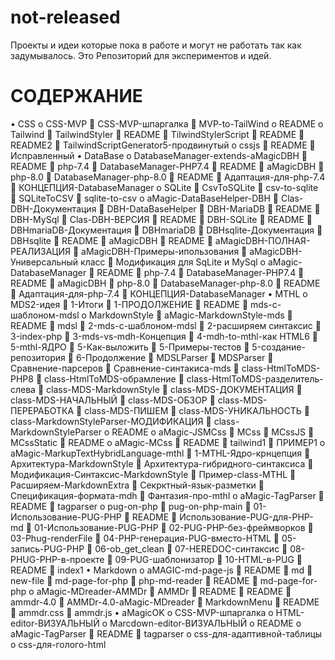 # not-released
Проекты и идеи которые пока в работе и могут не работать так как задумывалось. Это Репозиторий для экспериментов и идей.
# СОДЕРЖАНИЕ
•	CSS
o	CSS-MVP
	CSS-MVP-шпаргалка
	MVP-to-TailWind
o	README
o	Tailwind
	TailwindStyler
	README
	TilwindStylerScript
	README
	README2
	TailwindScriptGenerator5-продвинутый
o	cssjs
	README
	Исправленный
•	DataBase
o	DatabaseManager-extends-aMagicDBH
	README
	php-7.4
	DatabaseManager-PHP7.4
	README
	aMagicDBH
	php-8.0
	DatabaseManager-php-8.0
	README
	Адаптация-для-php-7.4
	КОНЦЕПЦИЯ-DatabaseManager
o	SQLite
	CsvToSQLite
	csv-to-sqlite
	SQLiteToCSV
	sqlite-to-csv
o	aMagic-DataBaseHelper-DBH
	Clas-DBH-Документация
	DBH-DataBaseHelper
	DBH-MariaDB
	README
	DBH-MySql
	Clas-DBH-ВЕРСИЯ
	README
	DBH-SQLite
	README
	DBHmariaDB-Документация
	DBHmariaDB
	DBHsqlite-Документация
	DBHsqlite
	README
	aMagicDBH
	README
	aMagicDBH-ПОЛНАЯ-РЕАЛИЗАЦИЯ
	aMagicDBH-Примеры-ипользования
	aMagicDBH-Универсальный класс
	Модификация для SqLite и MySql
o	aMagic-DatabaseManager
	README
	php-7.4
	DatabaseManager-PHP7.4
	README
	aMagicDBH
	php-8.0
	DatabaseManager-php-8.0
	README
	Адаптация-для-php-7.4
	КОНЦЕПЦИЯ-DatabaseManager
•	MTHL
o	MDS2-идея
	1-Итоги
	1-ПРОДОЛЖЕНИЕ
	README
	mds-с-шаблоном-mdsl
o	MarkdownStyle
	aMagic-MarkdownStyle-mds
	README
	mdsl
	2-mds-с-шаблоном-mdsl
	2-расширяем синтаксис
	3-index-php
	3-mds-vs-mdh-Концепция
	4-mdh-to-mthl-как HTML6
	5-mthl-ЯДРО
	5-Как-выложить
	5-Примеры-тестов
	5-создание-репозитория
	6-Продолжение
	MDSLParser
	MDSParser
	Сравнение-парсеров
	Сравнение-синтакиса-mds
	class-HtmlToMDS-PHP8
	class-HtmlToMDS-обрамление
	class-HtmlToMDS-разделитель-слева
	class-MDS-MarkdownStyle
	class-MDS-ДОКУМЕНТАЦИЯ
	class-MDS-НАЧАЛЬНЫЙ
	class-MDS-ОБЗОР
	class-MDS-ПЕРЕРАБОТКА
	class-MDS-ПИШЕМ
	class-MDS-УНИКАЛЬНОСТЬ
	class-MarkdownStyleParser-МОДИФИКАЦИЯ
	class-MarkdownStyleParser
o	README
o	aMagic-JSMCss
	MCss
	MCssJS
	MCssStatic
	README
o	aMagic-MCss
	README
	tailwind1
	ПРИМЕР1
o	aMagic-MarkupTextHybridLanguage-mthl
	1-MTHL-Ядро-крнцепция
	Архитектура-MarkdownStyle
	Архитектура-гибридного-синтаксиса
	Модификация-Синтаксис-MarkdownStyle
	Пример-class-MTHL
	Расширяем-MarkdownExtra
	Секрктный-язык-разметки
	Спецификация-формата-mdh
	Фантазия-про-mthl
o	aMagic-TagParser
	README
	tagparser
o	pug-on-php
	pug-on-php-main
	01-Использование-PUG-PHP
	README
	Использование-PUG-для-PHP-md
	01-Использование-PUG-PHP
	02-PUG-PHP-без-фреймворков
	03-Phug-renderFile
	04-PHP-генерация-PUG-вместо-HTML
	05-запись-PUG-PHP
	06-ob_get_clean
	07-HEREDOC-синтаксис
	08-PHUG-PHP-в-проекте
	09-PUG-шаблонизатор
	10-HTML-в-PUG
	README
	index1
•	Markdown
o	aMAGIC-md-page-js
	README
	md
	new-file
	md-page-for-php
	php-md-reader
	README
	md-page-for-php
o	aMagic-MDreader-AMMDr
	AMMDr
	README
	README
	ammdr-4.0
	AMMDr-4.0-aMagic-MDreader
	MarkdownMenu
	README
	ammdr.css
	ammdr.js
•	aMagicOK
o	CSS-MVP-шпаргалка
o	HTML-editor-ВИЗУАЛЬНЫЙ
o	Marcdown-editor-ВИЗУАЛЬНЫЙ
o	README
o	aMagic-TagParser
	README
	tagparser
o	css-для-адаптивной-таблицы
o	css-для-голого-html

